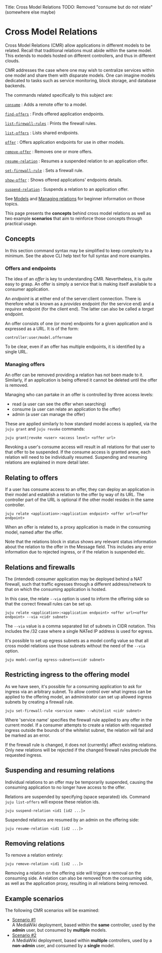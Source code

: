 Title: Cross Model Relations
TODO:  Removed "consume but do not relate" (somewhere else maybe)

<!--

Commands 'find-endpoints' and 'offer' are not yet available in commands.md.

Introduced terms "shared model" and "consumer model".

How to determine a unit's interface (e.g. mysql:db)?

Need to add links from other pages.

Also 'show-endpoints' and 'offers' (admin sees more).

Multi CMR controllers are now allowed it seems.

See wallyworld

-->

# Cross Model Relations

Cross Model Relations (CMR) allow applications in different models to be
related. Recall that traditional relations must abide within the same model.
This extends to models hosted on different controllers, and thus in different
clouds.

CMR addresses the case where one may wish to centralize services within one
model and share them with disparate models. One can imagine models dedicated to
tasks such as service monitoring, block storage, and database backends.

The commands related specifically to this subject are:

[`consume`][commands-consume]
: Adds a remote offer to a model.

[`find-offers`][commands-find-offers]
: Finds offered application endpoints.

[`list-firewall-rules`][commands-list-firewall-rules]
: Prints the firewall rules.

[`list-offers`][commands-list-offers]
: Lists shared endpoints.

[`offer`][commands-offer]
: Offers application endpoints for use in other models.

[`remove-offer`][commands-remove-offer]
: Removes one or more offers.

[`resume-relation`][commands-resume-relation]
: Resumes a suspended relation to an application offer.

[`set-firewall-rule`][commands-set-firewall-rule]
: Sets a firewall rule.

[`show-offer`][commands-show-offer]
: Shows offered applications' endpoints details.

[`suspend-relation`][commands-suspend-relation]
: Suspends a relation to an application offer.

See [Models][models] and [Managing relations][charms-relations] for beginner
information on those topics.

This page presents the **concepts** behind cross model relations as well as
two example **scenarios** that aim to reinforce those concepts through
practical usage.

## Concepts

In this section command syntax may be simplified to keep complexity to a
minimum. See the above CLI help text for full syntax and more examples.

### Offers and endpoints

The idea of an *offer* is key to understanding CMR. Nevertheless, it is quite
easy to grasp. An offer is simply a service that is making itself available to
a consumer application.

An *endpoint* is at either end of the server:client connection. There is
therefore what is known as a *provides* endpoint (for the service end) and a
*requires* endpoint (for the client end). The latter can also be called a
*target* endpoint.

An offer consists of one (or more) endpoints for a given application and
is expressed as a URL. It is of the form:

`controller:user/model.offername`

To be clear, even if an offer has multiple endpoints, it is identified by a
single URL.

### Managing offers

An offer can be removed providing a relation has not been made to it.
Similarly, if an application is being offered it cannot be deleted until the
offer is removed.

Managing who can partake in an offer is controlled by three access levels:

- read (a user can see the offer when searching)
- consume (a user can relate an application to the offer)
- admin (a user can manage the offer)

These are applied similarly to how standard model access is applied, via the
`juju grant` and `juju revoke` commands:

`juju grant|revoke <user> <access level> <offer url>`

Revoking a user's consume access will result in all relations for that user to
that offer to be suspended. If the consume access is granted anew, each relation
will need to be individually resumed. Suspending and resuming relations are
explained in more detail later.

## Relating to offers

If a user has consume access to an offer, they can deploy an application in
their model and establish a relation to the offer by way of its URL.
The controller part of the URL is optional if the other model resides in
the same controller.

`juju relate <application>:<application endpoint> <offer url><offer endpoint>`

When an offer is related to, a proxy application is made in the consuming
model, named after the offer.

Note that the relations block in status shows any relevant status information
about the relation to the offer in the Message field. This includes any error
information due to rejected ingress, or if the relation is suspended etc.

<!--

It's possible to consume an offer without relating to it. This creates the
proxy application in the consuming model, which can then be related to
afterwards. Doing it this way enables an alias to be used for the offer, if
there's a need to avoid conflicts with an existing application already deployed
to the consuming model.

juju consume admin/default.mysql mysql-alias
juju relate mediawiki:db mysql-alias

Offers which have been consumed show up in status under the SAAS block.

-->

## Relations and firewalls

The (intended) consumer application may be deployed behind a NAT firewall, such
that traffic egresses through a different address/network to that on which the
consuming application is hosted.

In this case, the relate `--via` option is used to inform the offering side so
that the correct firewall rules can be set up.

`juju relate <application>:<application endpoint> <offer url><offer endpoint> --via <cidr subnet>`

The `--via` value is a comma separated list of subnets in CIDR notation. This
includes the /32 case where a single NATed IP address is used for egress.

It's possible to set up egress subnets as a model config value so that all
cross model relations use those subnets without the need of the `--via` option.

`juju model-config egress-subnets=<cidr subnet>`

## Restricting ingress to the offering model

As we have seen, it's possible for a consuming application to ask for ingress
via an arbitrary subnet. To allow control over what ingress can be applied to
the offering model, an administrator can set up allowed ingress subnets by
creating a firewall rule.

`juju set-firewall-rule <service name> --whitelist <cidr subnet>`

Where 'service name' specifies the firewall rule applied to any offer in the
current model. If a consumer attempts to create a relation with requested
ingress outside the bounds of the whitelist subnet, the relation will fail and
be marked as an error.

If the firewall rule is changed, it does not (currently) affect existing
relations. Only new relations will be rejected if the changed firewall rules
preclude the requested ingress.

<!--
To see what ingress is currently in use by relations to an offer, use the
list-offers command (below).

To see what firewall rules have currently been defined, use the list
firewall-rules command.

```bash
juju firewall-rules
```

```no-highlight
Service                 Whitelist subnets
juju-application-offer  103.37.0.0/16
```

!!! Note:
    Beyond a certain number of firewall rules, which have been dynamically
    created to allow access from individual relations, Juju will revert to using
    the whitelist subnets as the access rules. The number of rules at which this
    cutover applies is cloud specific.
-->

## Suspending and resuming relations

Individual relations to an offer may be temporarily suspended, causing the
consuming application to no longer have access to the offer.

Relations are suspended by specifying (space separated) ids. Command
`juju list-offers` will expose these relation ids.

`juju suspend-relation <id1 [id2 ...]>`

Suspended relations are resumed by an admin on the offering side:

`juju resume-relation <id1 [id2 ...]>`

## Removing relations

To remove a relation entirely:

`juju remove-relation <id1 [id2 ...]>`

Removing a relation on the offering side will trigger a removal on the
consuming side. A relation can also be removed from the consuming side, as well
as the application proxy, resulting in all relations being removed.

## Example scenarios

The following CMR scenarios will be examined:

- [Scenario #1](./models-cmr-scene-1.html)  
  A MediaWiki deployment, based within the **same** controller, used by the
  **admin** user, but consumed by **multiple** models.
- [Scenario #2](./models-cmr-scene-2.html)  
  A MediaWiki deployment, based within **multiple** controllers, used by a
  **non-admin** user, and consumed by a **single** model.


<!-- LINKS -->

[models]: ./models.html
[charms-relations]: ./charms-relations.html

[commands-consume]: ./commands.html#consume
[commands-find-offers]: ./commands.html#find-offers
[commands-list-firewall-rules]: ./commands.html#list-firewall-rules
[commands-list-offers]: ./commands.html#list-offers
[commands-offer]: ./commands.html#offer
[commands-remove-offer]: ./commands.html#remove-offer
[commands-resume-relation]: ./commands.html#resume-relation
[commands-set-firewall-rule]: ./commands.html#set-firewall-rule
[commands-show-offer]: ./commands.html#show-offer
[commands-suspend-relation]: ./commands.html#suspend-relation
